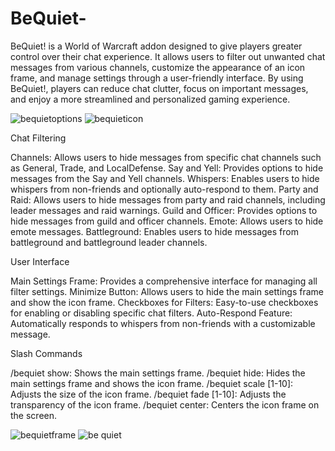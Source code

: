 # BeQuiet-
BeQuiet! is a World of Warcraft addon designed to give players greater control over their chat experience. It allows users to filter out unwanted chat messages from various channels, customize the appearance of an icon frame, and manage settings through a user-friendly interface. By using BeQuiet!, players can reduce chat clutter, focus on important messages, and enjoy a more streamlined and personalized gaming experience.

![bequietoptions](https://github.com/user-attachments/assets/d994072b-8eab-48d1-a318-6e4d686ba040)
![bequieticon](https://github.com/user-attachments/assets/530dc4bc-3b2d-4e36-8f30-e410a86ea60c)


Chat Filtering

Channels: Allows users to hide messages from specific chat channels such as General, Trade, and LocalDefense.
Say and Yell: Provides options to hide messages from the Say and Yell channels.
Whispers: Enables users to hide whispers from non-friends and optionally auto-respond to them.
Party and Raid: Allows users to hide messages from party and raid channels, including leader messages and raid warnings.
Guild and Officer: Provides options to hide messages from guild and officer channels.
Emote: Allows users to hide emote messages.
Battleground: Enables users to hide messages from battleground and battleground leader channels. 

User Interface

Main Settings Frame: Provides a comprehensive interface for managing all filter settings.
Minimize Button: Allows users to hide the main settings frame and show the icon frame.
Checkboxes for Filters: Easy-to-use checkboxes for enabling or disabling specific chat filters.
Auto-Respond Feature: Automatically responds to whispers from non-friends with a customizable message.

Slash Commands

/bequiet show: Shows the main settings frame.
/bequiet hide: Hides the main settings frame and shows the icon frame.
/bequiet scale [1-10]: Adjusts the size of the icon frame.
/bequiet fade [1-10]: Adjusts the transparency of the icon frame.
/bequiet center: Centers the icon frame on the screen.

![bequietframe](https://github.com/user-attachments/assets/fe154158-eebf-4444-8327-f43aa52fcf9d)
![be quiet](https://github.com/user-attachments/assets/ae4a5dfa-81b7-4cc9-9abe-b55c4560fdbf)
